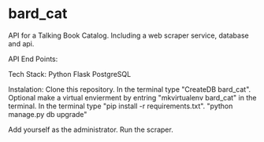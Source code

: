 # bard_cat
API for a Talking Book Catalog. Including a web scraper service, database and api.

API End Points:

Tech Stack:
Python Flask
PostgreSQL

Instalation:
Clone this repository.
In the terminal type "CreateDB bard_cat".
Optional make a virtual envierment by entring "mkvirtualenv bard_cat" in the terminal.
In the terminal type "pip install -r requirements.txt".
"python manage.py db upgrade"

Add yourself as the administrator.
Run the scraper.
